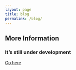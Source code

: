 ```yaml
---
layout: page
title: blog
permalink: /blog/
---
```


## More Information
### It’s still under development

[Go here](https://github.com/MehaRima/Coursera_Capstone/)
